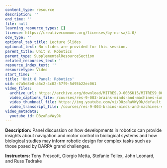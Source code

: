 ```yaml
---
content_type: resource
description: ''
end_time: ''
file: null
learning_resource_types: []
license: https://creativecommons.org/licenses/by-nc-sa/4.0/
ocw_type: ''
optional_tab_title: Lecture Slides
optional_text: No slides are provided for this session.
parent_title: Unit 8. Robotics
parent_type: SupplementalResourceSection
related_resources_text: ''
resource_index_text: ''
resourcetype: Video
start_time: ''
title: 'Unit 8 Panel: Robotics'
uid: e7a5e8e0-a6c2-4c02-57f9-5d95b22ec061
video_files:
  archive_url: https://archive.org/download/MITRES.9-003SU15/MITRES9_003SU15_Unit_8_300k.mp4
  video_captions_file: /courses/res-9-003-brains-minds-and-machines-summer-course-summer-2015/08a8150593a952b593e5df6db3413a28_D8zaRaVWy9k.vtt
  video_thumbnail_file: https://img.youtube.com/vi/D8zaRaVWy9k/default.jpg
  video_transcript_file: /courses/res-9-003-brains-minds-and-machines-summer-course-summer-2015/f8fdb63a2e216fb0d97be771047a3306_D8zaRaVWy9k.pdf
video_metadata:
  youtube_id: D8zaRaVWy9k
---
```


**Description:** Panel discussion on how developments in robotics can provide insights about navigation and motor control in biological systems and how biological studies may inform robotic design for complex tasks such as those posed by DARPA grand challenges.

**Instructors:** Tony Prescott, Giorgio Metta, Stefanie Tellex, John Leonard, and Russ Tedrake


